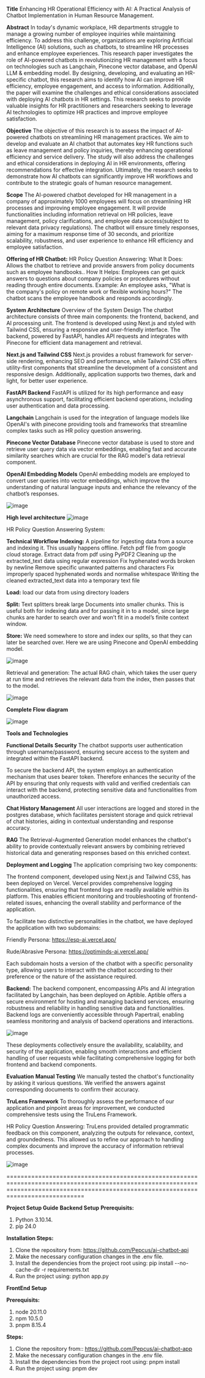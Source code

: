 **Title** 
Enhancing HR Operational Efficiency with AI: A Practical Analysis of Chatbot Implementation in Human Resource Management.

**Abstract**
In today's dynamic workplace, HR departments struggle to manage a growing number of employee inquiries while maintaining efficiency. To address this challenge, organizations are exploring Artificial Intelligence (AI) solutions, such as chatbots, to streamline HR processes and enhance employee experiences. This research paper investigates the role of AI-powered chatbots in revolutionizing HR management with a focus on technologies such as Langchain, Pinecone vector database, and OpenAI LLM & embedding model. By designing, developing, and evaluating an HR-specific chatbot, this research aims to identify how AI can improve HR efficiency, employee engagement, and access to information. Additionally, the paper will examine the challenges and ethical considerations associated with deploying AI chatbots in HR settings. This research seeks to provide valuable insights for HR practitioners and researchers seeking to leverage AI technologies to optimize HR practices and improve employee satisfaction.

**Objective**
The objective of this research is to assess the impact of AI-powered chatbots on streamlining HR management practices. We aim to develop and evaluate an AI chatbot that automates key HR functions such as leave management and policy inquiries, thereby enhancing operational efficiency and service delivery. The study will also address the challenges and ethical considerations in deploying AI in HR environments, offering recommendations for effective integration. Ultimately, the research seeks to demonstrate how AI chatbots can significantly improve HR workflows and contribute to the strategic goals of human resource management.

**Scope**
The AI-powered chatbot developed for HR management in a company of approximately 1000 employees will focus on streamlining HR processes and improving employee engagement. It will provide functionalities including information retrieval on HR policies, leave management, policy clarifications, and employee data access(subject to relevant data privacy regulations). The chatbot will ensure timely responses, aiming for a maximum response time of 30 seconds, and prioritize scalability, robustness, and user experience to enhance HR efficiency and employee satisfaction.

**Offering of HR Chatbot:**
HR Policy Question Answering:
What It Does: Allows the chatbot to retrieve and provide answers from policy documents such as employee handbooks..
How It Helps: Employees can get quick answers to questions about company policies or procedures without reading through entire documents.
Example: An employee asks, "What is the company's policy on remote work or flexible working hours?" The chatbot scans the employee handbook and responds accordingly.

**System Architecture**
Overview of the System Design
The chatbot architecture consists of three main components: the frontend, backend, and AI processing unit. The frontend is developed using Next.js and styled with Tailwind CSS, ensuring a responsive and user-friendly interface. The backend, powered by FastAPI, handles API requests and integrates with Pinecone for efficient data management and retrieval.

**Next.js and Tailwind CSS**
Next.js provides a robust framework for server-side rendering, enhancing SEO and performance, while Tailwind CSS offers utility-first components that streamline the development of a consistent and responsive design. Additionally, application supports two themes, dark and light, for better user experience. 

**FastAPI Backend**
FastAPI is utilized for its high performance and easy asynchronous support, facilitating efficient backend operations, including user authentication and data processing.

**Langchain**
Langchain is used for the integration of language models like OpenAI's with pinecone providing tools and frameworks that streamline complex tasks such as HR policy question answering.

**Pinecone Vector Database**
Pinecone vector database is used to store and retrieve user query data via vector embeddings, enabling fast and accurate similarity searches which are crucial for the RAG model's data retrieval component.

**OpenAI Embedding Models**
OpenAI embedding models are employed to convert user queries into vector embeddings, which improve the understanding of natural language inputs and enhance the relevancy of the chatbot’s responses.

![image](https://github.com/Pepcus/ai-chatbot-api/assets/116879225/bbb97315-a0b5-452e-8660-be294ca549b4)
 
**High level architecture**
![image](https://github.com/Pepcus/ai-chatbot-api/assets/116879225/94107fc8-d0d6-448e-a632-c2fb297bee55)

 
HR Policy Question Answering System: 

**Technical Workflow**
**Indexing:** 
A pipeline for ingesting data from a source and indexing it. This usually happens offline.
Fetch pdf file from google cloud storage.
Extract data from pdf using PyPDF2
Cleaning up the extracted_text data using regular expression
Fix hyphenated words broken by newline
Remove specific unwanted patterns and characters
Fix improperly spaced hyphenated words and normalise whitespace
Writing the cleaned extracted_text data into a temporary text file

**Load:** 
load our data from using directory loaders

**Split:**
Text splitters break large Documents into smaller chunks. This is useful both for indexing data and for passing it in to a model, since large chunks are harder to search over and won’t fit in a model’s finite context window.

**Store:**
We need somewhere to store and index our splits, so that they can later be searched over. Here we are using Pinecone and OpenAI embedding model.

![image](https://github.com/Pepcus/ai-chatbot-api/assets/116879225/e3ebeef0-57de-4eef-8f0c-b3a4bcf94621)

Retrieval and generation: The actual RAG chain, which takes the user query at run time and retrieves the relevant data from the index, then passes that to the model.

![image](https://github.com/Pepcus/ai-chatbot-api/assets/116879225/abd1e1a2-0907-4e9f-86ef-34ce2525e54f)

**Complete Flow diagram**

![image](https://github.com/Pepcus/ai-chatbot-api/assets/116879225/5c0c4f2f-876f-48ec-9efe-8c0706c980a1)
    
**Tools and Technologies**

**Functional Details**
**Security**
The chatbot supports user authentication through username/password, ensuring secure access to the system and integrated within the FastAPI backend.

To secure the backend API, the system employs an authentication mechanism that uses bearer token. Therefore enhances the security of the API by ensuring that only requests with valid and verified credentials can interact with the backend, protecting sensitive data and functionalities from unauthorized access.

**Chat History Management**
All user interactions are logged and stored in the postgres database, which facilitates persistent storage and quick retrieval of chat histories, aiding in contextual understanding and response accuracy.

**RAG**
The Retrieval-Augmented Generation model enhances the chatbot's ability to provide contextually relevant answers by combining retrieved historical data and generating responses based on this enriched context.

**Deployment and Logging**
The application comprising two key components:

The frontend component, developed using Next.js and Tailwind CSS, has been deployed on Vercel. Vercel provides comprehensive logging functionalities, ensuring that frontend logs are readily available within its platform. This enables efficient monitoring and troubleshooting of frontend-related issues, enhancing the overall stability and performance of the application.

To facilitate two distinctive personalities in the chatbot, we have deployed the application with two subdomains:

Friendly Persona: https://esp-ai.vercel.app/

Rude/Abrasive Persona: https://optiminds-ai.vercel.app/

Each subdomain hosts a version of the chatbot with a specific personality type, allowing users to interact with the chatbot according to their preference or the nature of the assistance required.

**Backend:** 
The backend component, encompassing APIs and AI integration facilitated by Langchain, has been deployed on Aptible. Aptible offers a secure environment for hosting and managing backend services, ensuring robustness and reliability in handling sensitive data and functionalities. Backend logs are conveniently accessible through Papertrail, enabling seamless monitoring and analysis of backend operations and interactions. 

![image](https://github.com/Pepcus/ai-chatbot-api/assets/116879225/5286d861-9ce0-42a1-89be-226d3574c4b3)

These deployments collectively ensure the availability, scalability, and security of the application, enabling smooth interactions and efficient handling of user requests while facilitating comprehensive logging for both frontend and backend components.

**Evaluation**
**Manual Testing**
We manually tested the chatbot's functionality by asking it various questions. We verified the answers against corresponding documents to confirm their accuracy. 

**TruLens Framework**
To thoroughly assess the performance of our application and pinpoint areas for improvement, we conducted comprehensive tests using the TruLens Framework.

HR Policy Question Answering: TruLens provided detailed programmatic feedback on this component, analyzing the outputs for relevance, context, and groundedness. This allowed us to refine our approach to handling complex documents and improve the accuracy of information retrieval processes.

![image](https://github.com/Pepcus/ai-chatbot-api/assets/116879225/08fb6b9f-ea16-4099-8391-3e539e37a34e)


========================================================================================================================================================================================

**Project Setup Guide**
**Backend Setup**
**Prerequisits:**
1. Python 3.10.14.
2. pip 24.0

**Installation Steps:**
1. Clone the repository from: https://github.com/Pepcus/ai-chatbot-api
2. Make the necessary configuration changes in the .env file.
3. Install the dependencies from the project root using: pip install --no-cache-dir -r requirements.txt
4. Run the project using: python app.py 

**FrontEnd Setup**

**Prerequisits:**
1. node 20.11.0
2. npm 10.5.0
3. pnpm 8.15.4

**Steps:**
1. Clone the repository from:: https://github.com/Pepcus/ai-chatbot-app
2. Make the necessary configuration changes in the .env file.
3. Install the dependencies from the project root using: pnpm install
4. Run the project using: pnpm dev
